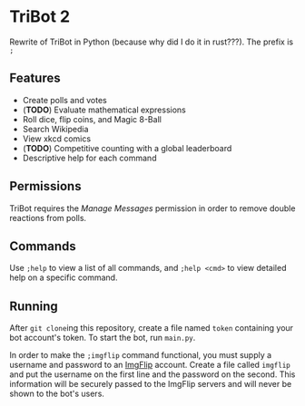 # TriBot 2
Rewrite of TriBot in Python (because why did I do it in rust???). The prefix is `;`

## Features
 - Create polls and votes
 - (**TODO**) Evaluate mathematical expressions 
 - Roll dice, flip coins, and Magic 8-Ball
 - Search Wikipedia
 - View xkcd comics
 - (**TODO**) Competitive counting with a global leaderboard
 - Descriptive help for each command

## Permissions
TriBot requires the *Manage Messages* permission in order to remove double reactions from polls.

## Commands
Use `;help` to view a list of all commands, and `;help <cmd>` to view detailed help on a specific command.

## Running
After `git clone`ing this repository, create a file named `token` containing your bot account's token. To start the bot, run `main.py`.

In order to make the `;imgflip` command functional, you must supply a username and password to an [ImgFlip](https://imgflip.com/) account. Create a file called `imgflip` and put the username on the first line and the password on the second. This information will be securely passed to the ImgFlip servers and will never be shown to the bot's users.

